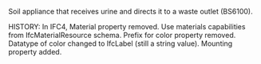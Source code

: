 Soil appliance that receives urine and directs it to a waste outlet (BS6100).

<!-- end of short definition -->
 HISTORY: In IFC4, Material property removed. Use materials capabilities from IfcMaterialResource schema. Prefix for color property removed. Datatype of color changed to IfcLabel (still a string value). Mounting property added.
